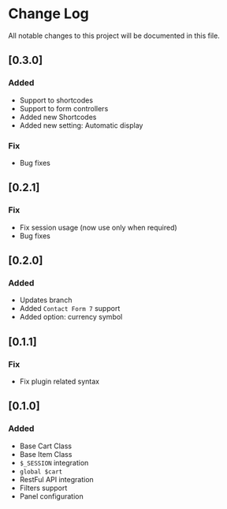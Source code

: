 # Change Log
All notable changes to this project will be documented in this file.

## [0.3.0]
### Added
- Support to shortcodes
- Support to form controllers
- Added new Shortcodes
- Added new setting: Automatic display
### Fix
- Bug fixes

## [0.2.1]
### Fix
- Fix session usage (now use only when required)
- Bug fixes


## [0.2.0]
### Added
- Updates branch
- Added `Contact Form 7` support
- Added option: currency symbol


## [0.1.1]
### Fix
- Fix plugin related syntax


## [0.1.0]
### Added
- Base Cart Class
- Base Item Class
- `$_SESSION` integration
- `global $cart`
- RestFul API integration
- Filters support
- Panel configuration

